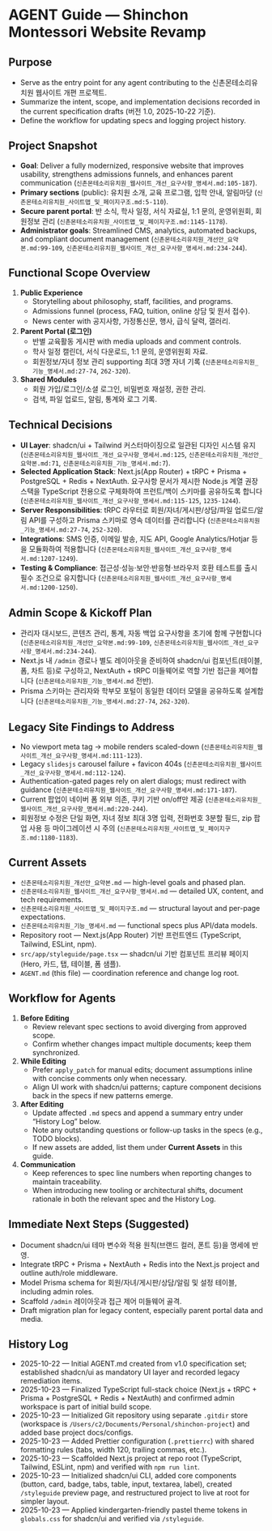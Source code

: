 # AGENT Guide — Shinchon Montessori Website Revamp

## Purpose
- Serve as the entry point for any agent contributing to the 신촌몬테소리유치원 웹사이트 개편 프로젝트.
- Summarize the intent, scope, and implementation decisions recorded in the current specification drafts (버전 1.0, 2025-10-22 기준).
- Define the workflow for updating specs and logging project history.

## Project Snapshot
- **Goal**: Deliver a fully modernized, responsive website that improves usability, strengthens admissions funnels, and enhances parent communication (`신촌몬테소리유치원_웹사이트_개선_요구사항_명세서.md:105-187`).
- **Primary sections** (public): 유치원 소개, 교육 프로그램, 입학 안내, 알림마당 (`신촌몬테소리유치원_사이트맵_및_페이지구조.md:5-110`).
- **Secure parent portal**: 반 소식, 학사 일정, 서식 자료실, 1:1 문의, 운영위원회, 회원정보 관리 (`신촌몬테소리유치원_사이트맵_및_페이지구조.md:1145-1178`).
- **Administrator goals**: Streamlined CMS, analytics, automated backups, and compliant document management (`신촌몬테소리유치원_개선안_요약본.md:99-109`, `신촌몬테소리유치원_웹사이트_개선_요구사항_명세서.md:234-244`).

## Functional Scope Overview
1. **Public Experience**
   - Storytelling about philosophy, staff, facilities, and programs.
   - Admissions funnel (process, FAQ, tuition, online 상담 및 원서 접수).
   - News center with 공지사항, 가정통신문, 행사, 급식 달력, 갤러리.
2. **Parent Portal (로그인)**
   - 반별 교육활동 게시판 with media uploads and comment controls.
   - 학사 일정 캘린더, 서식 다운로드, 1:1 문의, 운영위원회 자료.
   - 회원정보/자녀 정보 관리 supporting 최대 3명 자녀 기록 (`신촌몬테소리유치원_기능_명세서.md:27-74`, `262-320`).
3. **Shared Modules**
   - 회원 가입/로그인/소셜 로그인, 비밀번호 재설정, 권한 관리.
   - 검색, 파일 업로드, 알림, 통계와 로그 기록.

## Technical Decisions
- **UI Layer**: shadcn/ui + Tailwind 커스터마이징으로 일관된 디자인 시스템 유지 (`신촌몬테소리유치원_웹사이트_개선_요구사항_명세서.md:125`, `신촌몬테소리유치원_개선안_요약본.md:71`, `신촌몬테소리유치원_기능_명세서.md:7`).
- **Selected Application Stack**: Next.js(App Router) + tRPC + Prisma + PostgreSQL + Redis + NextAuth. 요구사항 문서가 제시한 Node.js 계열 권장 스택을 TypeScript 전용으로 구체화하여 프런트/백이 스키마를 공유하도록 합니다 (`신촌몬테소리유치원_웹사이트_개선_요구사항_명세서.md:115-125`, `1235-1244`).
- **Server Responsibilities**: tRPC 라우터로 회원/자녀/게시판/상담/파일 업로드/알림 API를 구성하고 Prisma 스키마로 영속 데이터를 관리합니다 (`신촌몬테소리유치원_기능_명세서.md:27-74`, `252-320`).
- **Integrations**: SMS 인증, 이메일 발송, 지도 API, Google Analytics/Hotjar 등을 모듈화하여 적용합니다 (`신촌몬테소리유치원_웹사이트_개선_요구사항_명세서.md:1207-1249`).
- **Testing & Compliance**: 접근성·성능·보안·반응형·브라우저 호환 테스트를 출시 필수 조건으로 유지합니다 (`신촌몬테소리유치원_웹사이트_개선_요구사항_명세서.md:1200-1250`).

## Admin Scope & Kickoff Plan
- 관리자 대시보드, 콘텐츠 관리, 통계, 자동 백업 요구사항을 초기에 함께 구현합니다 (`신촌몬테소리유치원_개선안_요약본.md:99-109`, `신촌몬테소리유치원_웹사이트_개선_요구사항_명세서.md:234-244`).
- Next.js 내 `/admin` 경로나 별도 레이아웃을 준비하여 shadcn/ui 컴포넌트(테이블, 폼, 차트 등)로 구성하고, NextAuth + tRPC 미들웨어로 역할 기반 접근을 제어합니다 (`신촌몬테소리유치원_기능_명세서.md` 전반).
- Prisma 스키마는 관리자와 학부모 포털이 동일한 데이터 모델을 공유하도록 설계합니다 (`신촌몬테소리유치원_기능_명세서.md:27-74`, `262-320`).

## Legacy Site Findings to Address
- No viewport meta tag → mobile renders scaled-down (`신촌몬테소리유치원_웹사이트_개선_요구사항_명세서.md:111-123`).
- Legacy `slidesjs` carousel failure + favicon 404s (`신촌몬테소리유치원_웹사이트_개선_요구사항_명세서.md:112-124`).
- Authentication-gated pages rely on alert dialogs; must redirect with guidance (`신촌몬테소리유치원_웹사이트_개선_요구사항_명세서.md:171-187`).
- Current 팝업이 네이버 폼 외부 의존, 쿠키 기반 on/off만 제공 (`신촌몬테소리유치원_웹사이트_개선_요구사항_명세서.md:220-244`).
- 회원정보 수정은 단일 화면, 자녀 정보 최대 3명 입력, 전화번호 3분할 필드, zip 팝업 사용 등 마이그레이션 시 주의 (`신촌몬테소리유치원_사이트맵_및_페이지구조.md:1180-1183`).

## Current Assets
- `신촌몬테소리유치원_개선안_요약본.md` — high-level goals and phased plan.
- `신촌몬테소리유치원_웹사이트_개선_요구사항_명세서.md` — detailed UX, content, and tech requirements.
- `신촌몬테소리유치원_사이트맵_및_페이지구조.md` — structural layout and per-page expectations.
- `신촌몬테소리유치원_기능_명세서.md` — functional specs plus API/data models.
- Repository root — Next.js(App Router) 기반 프런트엔드 (TypeScript, Tailwind, ESLint, npm).
- `src/app/styleguide/page.tsx` — shadcn/ui 기반 컴포넌트 프리뷰 페이지 (Hero, 카드, 탭, 테이블, 폼 샘플).
- `AGENT.md` (this file) — coordination reference and change log root.

## Workflow for Agents
1. **Before Editing**
   - Review relevant spec sections to avoid diverging from approved scope.
   - Confirm whether changes impact multiple documents; keep them synchronized.
2. **While Editing**
   - Prefer `apply_patch` for manual edits; document assumptions inline with concise comments only when necessary.
   - Align UI work with shadcn/ui patterns; capture component decisions back in the specs if new patterns emerge.
3. **After Editing**
   - Update affected `.md` specs and append a summary entry under “History Log” below.
   - Note any outstanding questions or follow-up tasks in the specs (e.g., TODO blocks).
   - If new assets are added, list them under **Current Assets** in this guide.
4. **Communication**
   - Keep references to spec line numbers when reporting changes to maintain traceability.
   - When introducing new tooling or architectural shifts, document rationale in both the relevant spec and the History Log.

## Immediate Next Steps (Suggested)
- Document shadcn/ui 테마 변수와 적용 원칙(브랜드 컬러, 폰트 등)을 명세에 반영.
- Integrate tRPC + Prisma + NextAuth + Redis into the Next.js project and outline auth/role middleware.
- Model Prisma schema for 회원/자녀/게시판/상담/알림 및 설정 테이블, including admin roles.
- Scaffold `/admin` 레이아웃과 접근 제어 미들웨어 골격.
- Draft migration plan for legacy content, especially parent portal data and media.

## History Log
- 2025-10-22 — Initial AGENT.md created from v1.0 specification set; established shadcn/ui as mandatory UI layer and recorded legacy remediation items.
- 2025-10-23 — Finalized TypeScript full-stack choice (Next.js + tRPC + Prisma + PostgreSQL + Redis + NextAuth) and confirmed admin workspace is part of initial build scope.
- 2025-10-23 — Initialized Git repository using separate `.gitdir` store (workspace is `/Users/c2/Documents/Personal/shinchon-project`) and added base project docs/configs.
- 2025-10-23 — Added Prettier configuration (`.prettierrc`) with shared formatting rules (tabs, width 120, trailing commas, etc.).
- 2025-10-23 — Scaffolded Next.js project at repo root (TypeScript, Tailwind, ESLint, npm) and verified with `npm run lint`.
- 2025-10-23 — Initialized shadcn/ui CLI, added core components (button, card, badge, tabs, table, input, textarea, label), created `/styleguide` preview page, and restructured project to live at root for simpler layout.
- 2025-10-23 — Applied kindergarten-friendly pastel theme tokens in `globals.css` for shadcn/ui and verified via `/styleguide`.

